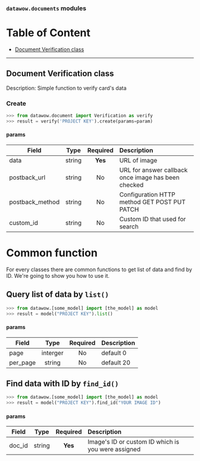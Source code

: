 ### `datawow.documents` modules

# Table of Content

- [Document Verification class](#document-verification-class)

---
## Document Verification class
Description: Simple function to verify card's data

### Create
```python
>>> from datawow.document import Verification as verify
>>> result = verify('PROJECT KEY').create(params=param)
```
#### params 

|Field        | Type           | Required  | Description |
| ------------- |:-------------:| :-----:| :-----|
| data |string | **Yes** |URL of image|
| postback_url| string|No| URL for answer callback once image has been checked|
| postback_method|string | No |Configuration HTTP method GET POST PUT PATCH|
| custom_id | string | No |Custom ID that used for search|

# Common function
For every classes there are common functions to get list of data and find by ID. We're going to show you how to use it.

## Query list of data by  `list()`

```python 
>>> from datawow.[some_model] import [the_model] as model
>>> result = model("PROJECT KEY").list()
```
#### params
| Field        | Type           | Required  | Description |
| ------------- |:-------------:| :-----:| :-----|
| page     | 	interger | No | default 0|
| per_page 	     | string      | No | default 20 |


## Find data with ID by  `find_id()`
```python
>>> from datawow.[some_model] import [the_model] as model
>>> result = model("PROJECT KEY").find_id("YOUR IMAGE ID")
```
#### params
| Field        | Type           | Required  | Description |
| ------------- |:-------------:| :----:| :-----|
| doc_id	     | string  |   **Yes** | Image's ID or custom ID which is you were assigned|
